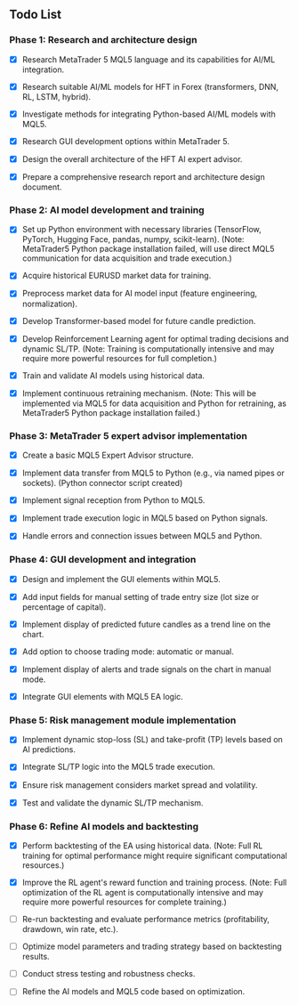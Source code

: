 ## Todo List

### Phase 1: Research and architecture design
- [x] Research MetaTrader 5 MQL5 language and its capabilities for AI/ML integration.
- [x] Research suitable AI/ML models for HFT in Forex (transformers, DNN, RL, LSTM, hybrid).
- [x] Investigate methods for integrating Python-based AI/ML models with MQL5.
- [x] Research GUI development options within MetaTrader 5.
- [x] Design the overall architecture of the HFT AI expert advisor.
- [x] Prepare a comprehensive research report and architecture design document.



### Phase 2: AI model development and training
- [x] Set up Python environment with necessary libraries (TensorFlow, PyTorch, Hugging Face, pandas, numpy, scikit-learn). (Note: MetaTrader5 Python package installation failed, will use direct MQL5 communication for data acquisition and trade execution.)
- [x] Acquire historical EURUSD market data for training.
- [x] Preprocess market data for AI model input (feature engineering, normalization).
- [x] Develop Transformer-based model for future candle prediction.
- [x] Develop Reinforcement Learning agent for optimal trading decisions and dynamic SL/TP. (Note: Training is computationally intensive and may require more powerful resources for full completion.)
- [x] Train and validate AI models using historical data.
- [x] Implement continuous retraining mechanism. (Note: This will be implemented via MQL5 for data acquisition and Python for retraining, as MetaTrader5 Python package installation failed.)



### Phase 3: MetaTrader 5 expert advisor implementation
- [x] Create a basic MQL5 Expert Advisor structure.
- [x] Implement data transfer from MQL5 to Python (e.g., via named pipes or sockets). (Python connector script created)
- [x] Implement signal reception from Python to MQL5.
- [x] Implement trade execution logic in MQL5 based on Python signals.
- [x] Handle errors and connection issues between MQL5 and Python.



### Phase 4: GUI development and integration
- [x] Design and implement the GUI elements within MQL5.
- [x] Add input fields for manual setting of trade entry size (lot size or percentage of capital).
- [x] Implement display of predicted future candles as a trend line on the chart.
- [x] Add option to choose trading mode: automatic or manual.
- [x] Implement display of alerts and trade signals on the chart in manual mode.
- [x] Integrate GUI elements with MQL5 EA logic.



### Phase 5: Risk management module implementation
- [x] Implement dynamic stop-loss (SL) and take-profit (TP) levels based on AI predictions.
- [x] Integrate SL/TP logic into the MQL5 trade execution.
- [x] Ensure risk management considers market spread and volatility.
- [x] Test and validate the dynamic SL/TP mechanism.



### Phase 6: Refine AI models and backtesting
- [x] Perform backtesting of the EA using historical data. (Note: Full RL training for optimal performance might require significant computational resources.)
- [x] Improve the RL agent's reward function and training process. (Note: Full optimization of the RL agent is computationally intensive and may require more powerful resources for complete training.)
- [ ] Re-run backtesting and evaluate performance metrics (profitability, drawdown, win rate, etc.).
- [ ] Optimize model parameters and trading strategy based on backtesting results.
- [ ] Conduct stress testing and robustness checks.
- [ ] Refine the AI models and MQL5 code based on optimization.

